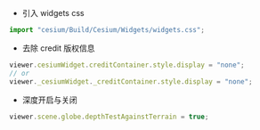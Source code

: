 - 引入 widgets css

```js
import "cesium/Build/Cesium/Widgets/widgets.css";
```

- 去除 credit 版权信息

```js
viewer.cesiumWidget.creditContainer.style.display = "none";
// or
viewer._cesiumWidget._creditContainer.style.display = "none";
```

- 深度开启与关闭

```js
viewer.scene.globe.depthTestAgainstTerrain = true;
```
